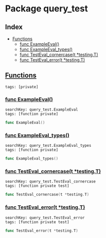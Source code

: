 # Package query_test

## Index

* [Functions](#func)
    * [func ExampleEval()](#ExampleEval)
    * [func ExampleEval_types()](#ExampleEval_types)
    * [func TestEval_cornercase(t *testing.T)](#TestEval_cornercase)
    * [func TestEval_error(t *testing.T)](#TestEval_error)


## <a id="func" href="#func">Functions</a>

```
tags: [private]
```

### <a id="ExampleEval" href="#ExampleEval">func ExampleEval()</a>

```
searchKey: query_test.ExampleEval
tags: [function private]
```

```Go
func ExampleEval()
```

### <a id="ExampleEval_types" href="#ExampleEval_types">func ExampleEval_types()</a>

```
searchKey: query_test.ExampleEval_types
tags: [function private]
```

```Go
func ExampleEval_types()
```

### <a id="TestEval_cornercase" href="#TestEval_cornercase">func TestEval_cornercase(t *testing.T)</a>

```
searchKey: query_test.TestEval_cornercase
tags: [function private test]
```

```Go
func TestEval_cornercase(t *testing.T)
```

### <a id="TestEval_error" href="#TestEval_error">func TestEval_error(t *testing.T)</a>

```
searchKey: query_test.TestEval_error
tags: [function private test]
```

```Go
func TestEval_error(t *testing.T)
```

